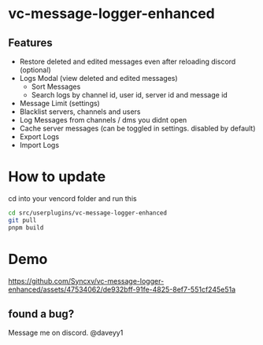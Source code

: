 # vc-message-logger-enhanced

## Features
- Restore deleted and edited messages even after reloading discord (optional)
- Logs Modal (view deleted and edited messages)
  - Sort Messages
  - Search logs by channel id, user id, server id and message id
- Message Limit (settings)
- Blacklist servers, channels and users
- Log Messages from channels / dms you didnt open
- Cache server messages (can be toggled in settings. disabled by default)
- Export Logs
- Import Logs

# How to update
cd into your vencord folder and run this
```bash
cd src/userplugins/vc-message-logger-enhanced
git pull
pnpm build
```

# Demo
https://github.com/Syncxv/vc-message-logger-enhanced/assets/47534062/de932bff-91fe-4825-8ef7-551cf245e51a

## found a bug?
Message me on discord. @daveyy1
